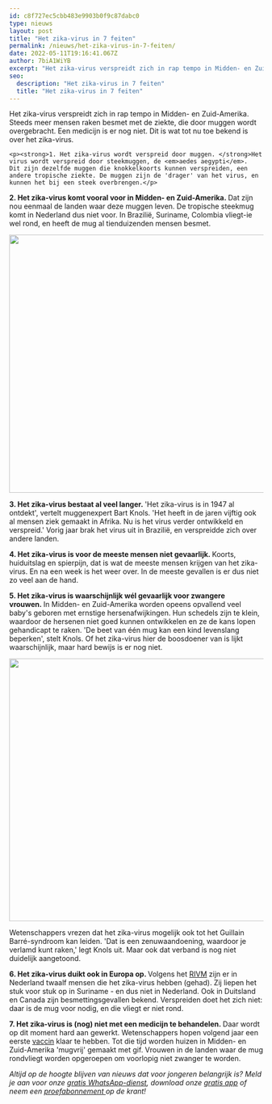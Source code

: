```yaml
---
id: c8f727ec5cbb483e9903b0f9c87dabc0
type: nieuws
layout: post
title: "Het zika-virus in 7 feiten"
permalink: /nieuws/het-zika-virus-in-7-feiten/
date: 2022-05-11T19:16:41.067Z
author: 7biA1WiYB
excerpt: "Het zika-virus verspreidt zich in rap tempo in Midden- en Zuid-Amerika. Steeds meer mensen raken besmet met de ziekte, die door muggen wordt overgebracht. Een medicijn is er nog niet. Dit is wat tot nu toe bekend is over het zika-virus.  "
seo:
  description: "Het zika-virus in 7 feiten"
  title: "Het zika-virus in 7 feiten"
---
```

Het zika-virus verspreidt zich in rap tempo in Midden- en Zuid-Amerika. Steeds meer mensen raken besmet met de ziekte, die door muggen wordt overgebracht. Een medicijn is er nog niet. Dit is wat tot nu toe bekend is over het zika-virus.  

    <p><strong>1. Het zika-virus wordt verspreid door muggen. </strong>Het virus wordt verspreid door steekmuggen, de <em>aedes aegypti</em>. Dit zijn dezelfde muggen die knokkelkoorts kunnen verspreiden, een andere tropische ziekte. De muggen zijn de 'drager' van het virus, en kunnen het bij een steek overbrengen.</p>
<p><strong>2. Het zika-virus komt vooral voor in Midden- en Zuid-Amerika. </strong>Dat zijn nou eenmaal de landen waar deze muggen leven. De tropische steekmug komt in Nederland dus niet voor. In Brazilië, Suriname, Colombia vliegt-ie wel rond, en heeft de mug al tienduizenden mensen besmet.</p>
<p><div class="media media-element-container media-default"><div id="file-15676" class="file file-image file-image-png">

        
  
  <div class="content">
    <img title="Beeld: AFP" height="511" width="1133" class="media-element file-default" src="https://7dagen.netlify.app/sites/default/files/Schermafbeelding%202016-01-31%20om%2012.00.40.png" alt="">  </div>

  
</div>
</div>
<p><strong>3. Het zika-virus bestaat al veel langer. </strong>'Het zika-virus is in 1947 al ontdekt', vertelt muggenexpert Bart Knols. 'Het heeft in de jaren vijftig ook al mensen ziek gemaakt in Afrika. Nu is het virus verder ontwikkeld en verspreid.' Vorig jaar brak het virus uit in Brazilië, en verspreidde zich over andere landen.</p>
<p><strong>4. Het zika-virus is voor de meeste mensen niet gevaarlijk. </strong>Koorts, huiduitslag en spierpijn, dat is wat de meeste mensen krijgen van het zika-virus. En na een week is het weer over. In de meeste gevallen is er dus niet zo veel aan de hand.</p>
<p><strong>5. Het zika-virus is waarschijnlijk wél gevaarlijk voor zwangere vrouwen. </strong>In Midden- en Zuid-Amerika worden opeens opvallend veel baby's geboren met ernstige hersenafwijkingen. Hun schedels zijn te klein, waardoor de hersenen niet goed kunnen ontwikkelen en ze de kans lopen gehandicapt te raken. 'De beet van één mug kan een kind levenslang beperken', stelt Knols. Of het zika-virus hier de boosdoener van is lijkt waarschijnlijk, maar hard bewijs is er nog niet.</p>
<p><div class="media media-element-container media-default"><div id="file-15677" class="file file-image file-image-png">

        
  
  <div class="content">
    <img title="Beeld: AFP" height="520" width="1126" class="media-element file-default" src="https://7dagen.netlify.app/sites/default/files/Schermafbeelding%202016-01-31%20om%2012.00.24.png" alt="">  </div>

  
</div>
</div>
<p>Wetenschappers vrezen dat het zika-virus mogelijk ook tot het Guillain Barré-syndroom kan leiden. 'Dat is een zenuwaandoening, waardoor je verlamd kunt raken,' legt Knols uit. Maar ook dat verband is nog niet duidelijk aangetoond.</p>
<p><strong>6. Het zika-virus duikt ook in Europa op. </strong>Volgens het <a href="http://www.rivm.nl/Onderwerpen/Z/Zikavirus" target="_blank">RIVM</a> zijn er in Nederland twaalf mensen die het zika-virus hebben (gehad). Zij liepen het stuk voor stuk op in Suriname - en dus niet in Nederland. Ook in Duitsland en Canada zijn besmettingsgevallen bekend. Verspreiden doet het zich niet: daar is de mug voor nodig, en die vliegt er niet rond. </p>
<p><b>7. Het zika-virus is (nog) niet met een medicijn te behandelen. </b>Daar wordt op dit moment hard aan gewerkt. Wetenschappers hopen volgend jaar een eerste <a href="http://www.volkskrant.nl/wetenschap/-binnen-een-jaar-vaccin-tegen-zika-virus~a4234507/" target="_blank">vaccin</a> klaar te hebben. Tot die tijd worden huizen in Midden- en Zuid-Amerika 'mugvrij' gemaakt met gif. Vrouwen in de landen waar de mug rondvliegt worden opgeroepen om voorlopig niet zwanger te worden. </p>
<p><em>Altijd op de hoogte blijven van nieuws dat voor jongeren belangrijk is? Meld je aan voor onze <a href="https://7dagen.netlify.app/whatsapp">gratis WhatsApp-dienst</a>, download onze <a href="https://7dagen.netlify.app/app">gratis app</a> of neem een <a href="https://7dagen.netlify.app/abonnement">proefabonnement </a>op de krant! </em></p>  
